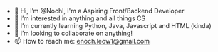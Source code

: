 - 👋 Hi, I’m @Nochl, I'm a Aspiring Front/Backend Developer
- 👀 I’m interested in anything and all things CS 
- 🌱 I’m currently learning Python, Java, Javascript and HTML (kinda)
- 💞️ I’m looking to collaborate on anything!
- 📫 How to reach me: enoch.leow1@gmail.com

<!---
Nochl/Nochl is a ✨ special ✨ repository because its `README.md` (this file) appears on your GitHub profile.
You can click the Preview link to take a look at your changes.
--->
